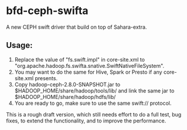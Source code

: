 # bfd-ceph-swifta
A new CEPH swift driver that build on top of Sahara-extra.
## Usage:
1) Replace the value of "fs.swift.impl" in core-site.xml to "org.apache.hadoop.fs.swifta.snative.SwiftNativeFileSystem".
2) You may want to do the same for Hive, Spark or Presto if any core-site.xml presents.
3) Copy hadoop-ceph-2.8.0-SNAPSHOT.jar to $HADOOP_HOME/share/hadoop/tools/lib/ and link the same jar to $HADOOP_HOME/share/hadoop/hdfs/lib/
4) You are ready to go, make sure to use the same swift:// protocol.

This is a rough draft version, which still needs effort to do a full test, bug fixes, to extend the functionality, and to improve the performance.
